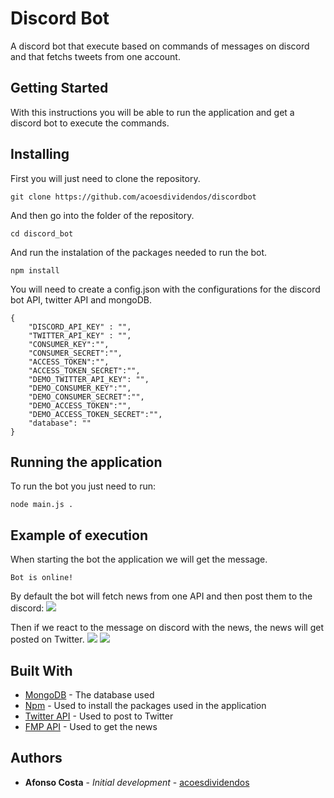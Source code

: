# Discord Bot

A discord bot that execute based on commands of messages on discord and that fetchs tweets from one account.

## Getting Started

With this instructions you will be able to run the application and get a discord bot to execute the commands.

## Installing

First you will just need to clone the repository.

```
git clone https://github.com/acoesdividendos/discordbot
```

And then go into the folder of the repository.

```
cd discord_bot
```

And run the instalation of the packages needed to run the bot.

```
npm install
```

You will need to create a config.json with the configurations for the discord bot API, twitter API and mongoDB.

```
{
    "DISCORD_API_KEY" : "",
    "TWITTER_API_KEY" : "",
    "CONSUMER_KEY":"",
    "CONSUMER_SECRET":"",
    "ACCESS_TOKEN":"",
    "ACCESS_TOKEN_SECRET":"",
    "DEMO_TWITTER_API_KEY": "",
    "DEMO_CONSUMER_KEY":"",
    "DEMO_CONSUMER_SECRET":"",
    "DEMO_ACCESS_TOKEN":"",
    "DEMO_ACCESS_TOKEN_SECRET":"",
    "database": ""
}
```

## Running the application

To run the bot you just need to run:

```
node main.js .
```

## Example of execution

When starting the bot the application we will get the message.
```
Bot is online!
```

By default the bot will fetch news from one API and then post them to the discord:
![](https://cdn.discordapp.com/attachments/818899401011363891/830587309996113980/unknown.png)

Then if we react to the message on discord with the news, the news will get posted on Twitter.
![](https://cdn.discordapp.com/attachments/818899401011363891/830587664096296960/unknown.png)
![](https://cdn.discordapp.com/attachments/818899401011363891/830587861425848390/unknown.png)


## Built With

- [MongoDB](https://www.mongodb.com) - The database used
- [Npm](https://www.npmjs.com) - Used to install the packages used in the application
- [Twitter API](https://developer.twitter.com/en) - Used to post to Twitter
- [FMP API](https://financialmodelingprep.com) - Used to get the news

## Authors

- **Afonso Costa** - _Initial development_ - [acoesdividendos](https://github.com/acoesdividendos/)
